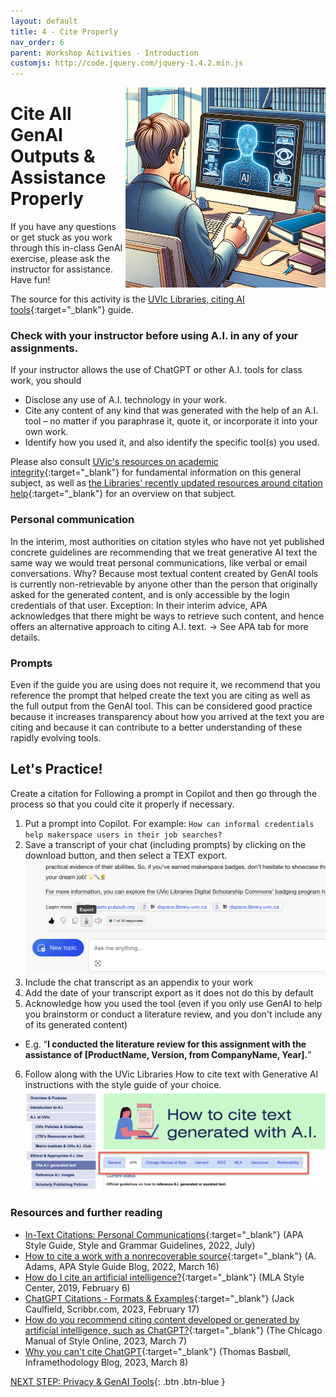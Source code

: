 ```yaml
---
layout: default
title: 4 - Cite Properly
nav_order: 6
parent: Workshop Activities - Introduction
customjs: http://code.jquery.com/jquery-1.4.2.min.js
---
```

<img src="images/4-citing-ai.png" style="float:right;width:320px;height:320px;" alt="A person citing AI generated content"> 

# Cite All GenAI Outputs & Assistance Properly

If you have any questions or get stuck as you work through this in-class GenAI exercise, please ask the instructor for assistance.  Have fun!

The source for this activity is the [UVIc Libraries, citing AI tools](https://libguides.uvic.ca/AI_Tools/citing_AI_text){:target="_blank"} guide. 

### Check with your instructor before using A.I. in any of your assignments. 
If your instructor allows the use of ChatGPT or other A.I. tools for class work, you should 
- Disclose any use of A.I. technology in your work.
- Cite any content of any kind that was generated with the help of an A.I. tool – no matter if you paraphrase it, quote it, or incorporate it into your own work.
- Identify how you used it, and also identify the specific tool(s) you used. 

Please also consult [UVic's resources on academic integrity](https://www.uvic.ca/students/academics/academic-integrity/index.php){:target="_blank"} for fundamental information on this general subject, as well as [the Libraries' recently updated resources around citation help](https://www.uvic.ca/library/help/citation/index.php){:target="_blank"} for an overview on that subject. 

### Personal communication
In the interim, most authorities on citation styles who have not yet published concrete guidelines are recommending that we treat generative AI text the same way we would treat personal communications, like verbal or email conversations. Why? Because most textual content created by GenAI tools is currently non-retrievable by anyone other than the person that originally asked for the generated content, and is only accessible by the login credentials of that user. Exception: In their interim advice, APA acknowledges that there might be ways to retrieve such content, and hence offers an alternative approach to citing A.I. text. → See APA tab for more details.

### Prompts
Even if the guide you are using does not require it, we recommend that you reference the prompt that helped create the text you are citing as well as the full output from the GenAI tool. This can be considered good practice because it increases transparency about how you arrived at the text you are citing and because it can contribute to a better understanding of these rapidly evolving tools.

## Let's Practice!
Create a citation for Following a prompt in Copilot and then go through the process so that you could cite it properly if necessary.
1. Put a prompt into Copilot. For example: ```How can informal credentials help makerspace users in their job searches?```
2. Save a transcript of your chat (including prompts) by clicking on the download button, and then select a TEXT export.
<br><img src="images/5-copilot-download.png"  alt="Copilot download button"><br>
3. Include the chat transcript as an appendix to your work
4. Add the date of your transcript export as it does not do this by default 
5. Acknowledge how you used the tool (even if you only use GenAI to help you brainstorm or conduct a literature review, and you don't include any of its generated content)
  - E.g. “**I conducted the literature review for this assignment with the assistance of [ProductName, Version, from CompanyName, Year].**”
6. Follow along with the UVic Libraries How to cite text with Generative AI instructions with the style guide of your choice.
<br><img src="images/5-style-guides.png"  alt="style guide instructions on UVic libraries website"><br>

### Resources and further reading
- [In-Text Citations: Personal Communications](https://apastyle.apa.org/style-grammar-guidelines/citations/personal-communications){:target="_blank"} (APA Style Guide, Style and Grammar Guidelines, 2022, July)
- [How to cite a work with a nonrecoverable source](https://apastyle.apa.org/blog/nonrecoverable-sources){:target="_blank"} (A. Adams, APA Style Guide Blog, 2022, March 16) 
- [How do I cite an artificial intelligence?](https://style.mla.org/citing-artificial-intelligence/){:target="_blank"} (MLA Style Center, 2019, February 6)
- [ChatGPT Citations - Formats & Examples](https://www.scribbr.com/ai-tools/chatgpt-citations/){:target="_blank"} (Jack Caulfield, Scribbr.com, 2023, February 17)
- [How do you recommend citing content developed or generated by artificial intelligence, such as ChatGPT?](https://www.chicagomanualofstyle.org/qanda/data/faq/topics/Documentation/faq0422.html){:target="_blank"} (The Chicago Manual of Style Online, 2023, March 7)
- [Why you can't cite ChatGPT](https://blog.cbs.dk/inframethodology/?p=6193){:target="_blank"} (Thomas Basbøll, Inframethodology Blog, 2023, March 8)

[NEXT STEP: Privacy & GenAI Tools](5-privacy.html){: .btn .btn-blue }
